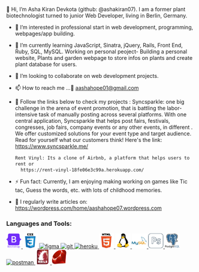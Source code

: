 

👋 Hi, I’m Asha Kiran Devkota (github: @ashakiran07). I am a former plant biotechnologist turned to junior Web Developer, living in Berlin, Germany.
- 👀 I’m interested in professional start in web development, programming, webpages/app building.
- 🌱  I’m currently learning JavaScript, Sinatra, jQuery, Rails, Front End, Ruby, SQL, MySQL. Working on personal peoject- Building a personal website, Plants and garden webpage to store infos on plants and create plant database for users.
- 💞️ I’m looking to collaborate on web development projects.
- 📫 How to reach me ...📩 aashahope01@gmail.com
  
- 🔗 Follow the links below to check my projects :
     Syncsparkle: one big challenge in the arena of event promotion, that is battling the labor-intensive task of manually posting across several platforms.
        With one central application, Syncsparkle that helps post fairs, festivals, congresses, job fairs, company events or any other events, in different .
        We offer customized solutions for your event type and target audience. Read for yourself what our customers think!
        Here's the link: https://www.syncsparkle.me/

      Rent Vinyl: Its a clone of Airbnb, a platform that helps users to rent or 
        https://rent-vinyl-18fe06e3c99a.herokuapp.com/
  
- ⚡ Fun fact: Currently, I am enjoying making working on games like Tic tac, Guess the words, etc. with lots of childhood memories.
- 📝 I regularly write articles on: https://wordpress.com/home/aashahope07.wordpress.com

<h3 align="left">Languages and Tools:</h3>
<p align="left"> <a href="https://getbootstrap.com" target="_blank" rel="noreferrer"> <img src="https://raw.githubusercontent.com/devicons/devicon/master/icons/bootstrap/bootstrap-plain-wordmark.svg" alt="bootstrap" width="40" height="40"/> </a> <a href="https://www.w3schools.com/css/" target="_blank" rel="noreferrer"> <img src="https://raw.githubusercontent.com/devicons/devicon/master/icons/css3/css3-original-wordmark.svg" alt="css3" width="40" height="40"/> </a> <a href="https://www.figma.com/" target="_blank" rel="noreferrer"> <img src="https://www.vectorlogo.zone/logos/figma/figma-icon.svg" alt="figma" width="40" height="40"/> </a> <a href="https://git-scm.com/" target="_blank" rel="noreferrer"> <img src="https://www.vectorlogo.zone/logos/git-scm/git-scm-icon.svg" alt="git" width="40" height="40"/> </a> <a href="https://heroku.com" target="_blank" rel="noreferrer"> <img src="https://www.vectorlogo.zone/logos/heroku/heroku-icon.svg" alt="heroku" width="40" height="40"/> </a> <a href="https://www.w3.org/html/" target="_blank" rel="noreferrer"> <img src="https://raw.githubusercontent.com/devicons/devicon/master/icons/html5/html5-original-wordmark.svg" alt="html5" width="40" height="40"/> </a> <a href="https://www.linux.org/" target="_blank" rel="noreferrer"> <img src="https://raw.githubusercontent.com/devicons/devicon/master/icons/linux/linux-original.svg" alt="linux" width="40" height="40"/> </a> <a href="https://www.mysql.com/" target="_blank" rel="noreferrer"> <img src="https://raw.githubusercontent.com/devicons/devicon/master/icons/mysql/mysql-original-wordmark.svg" alt="mysql" width="40" height="40"/> </a> <a href="https://www.photoshop.com/en" target="_blank" rel="noreferrer"> <img src="https://raw.githubusercontent.com/devicons/devicon/master/icons/photoshop/photoshop-line.svg" alt="photoshop" width="40" height="40"/> </a> <a href="https://www.postgresql.org" target="_blank" rel="noreferrer"> <img src="https://raw.githubusercontent.com/devicons/devicon/master/icons/postgresql/postgresql-original-wordmark.svg" alt="postgresql" width="40" height="40"/> </a> <a href="https://postman.com" target="_blank" rel="noreferrer"> <img src="https://www.vectorlogo.zone/logos/getpostman/getpostman-icon.svg" alt="postman" width="40" height="40"/> </a> <a href="https://rubyonrails.org" target="_blank" rel="noreferrer"> <img src="https://raw.githubusercontent.com/devicons/devicon/master/icons/rails/rails-original-wordmark.svg" alt="rails" width="40" height="40"/> </a> <a href="https://www.ruby-lang.org/en/" target="_blank" rel="noreferrer"> <img src="https://raw.githubusercontent.com/devicons/devicon/master/icons/ruby/ruby-original.svg" alt="ruby" width="40" height="40"/> </a> </p>
